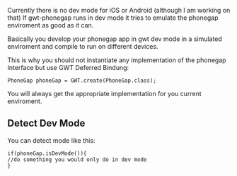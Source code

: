Currently there is no dev mode for iOS or Android (although I am working on that)
If gwt-phonegap runs in dev mode it tries to emulate the phonegap enviroment as good as it can.

Basically you develop your phonegap app in gwt dev mode in a simulated enviroment and compile to run on different devices.

This is why you should not instantiate any implementation of the phonegap Interface but use GWT Deferred Bindung:

```
PhoneGap phoneGap = GWT.create(PhoneGap.class);
```

You will always get the appropriate implementation for you current enviroment.

## Detect Dev Mode ##

You can detect mode like this:
```
if(phoneGap.isDevMode()){
//do something you would only do in dev mode
}
```